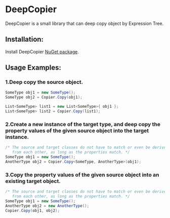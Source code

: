 # DeepCopier

DeepCopier is a small library that can deep copy object by Expression Tree.

## Installation:
Install DeepCopier [NuGet package](https://www.nuget.org/packages/DeepCopier/).

## Usage Examples:

### 1.Deep copy the source object.
```C#
SomeType obj1 = new SomeType();
SomeType obj2 = Copier.Copy(obj1);

List<SomeType> list1 = new List<SomeType>{ obj1 };
List<SomeType> list2 = Copier.Copy(list1);
```

### 2.Create a new instance of the target type, and deep copy the property values of the given source object into the target instance.
```C#
/* The source and target classes do not have to match or even be derived
   from each other, as long as the properties match. */
SomeType obj1 = new SomeType();
AnotherType obj2 = Copier.Copy<SomeType, AnotherType>(obj1);
```

### 3.Copy the property values of the given source object into an existing target object.
```C#
/* The source and target classes do not have to match or even be derived
   from each other, as long as the properties match. */
SomeType obj1 = new SomeType();
AnotherType obj2 = new AnotherType();
Copier.Copy(obj1, obj2);
```
